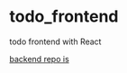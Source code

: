 # todo_frontend
todo frontend with React

[backend repo is](https://github.com/myahal/todo_backend)
